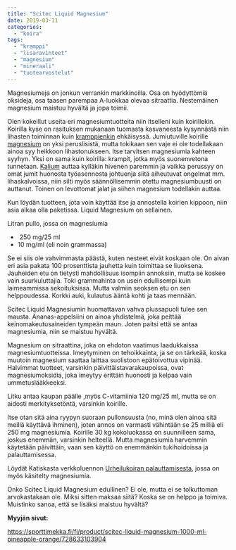 ```yaml
---
title: "Scitec Liquid Magnesium"
date: 2019-03-11
categories: 
  - "koira"
tags: 
  - "kramppi"
  - "lisaravinteet"
  - "magnesium"
  - "mineraali"
  - "tuotearvostelut"
---
```


Magnesiumeja on jonkun verrankin markkinoilla. Osa on hyödyttömiä oksideja, osa taasen parempaa A-luokkaa olevaa sitraattia. Nestemäinen magnesium maistuu hyvältä ja jopa toimii.

<!--more-->

Olen kokeillut useita eri magnesiumtuotteita niin itselleni kuin koirillekin. Koirilla kyse on rasituksen mukanaan tuomasta kasvaneesta kysynnästä niin lihasten toiminnan kuin [kramppienkin](https://www.katiska.eu/tieto/loukkaantumiset-ja-vammat/krampit/) ehkäisyssä. Jumiutuville koirille [magnesium](https://www.katiska.eu/tieto/koira-tarve-mineraali/magnesium/) on yksi peruslisistä, mutta tokikaan sen vaje ei ole todellakaan ainoa syy heikkoon lihastonukseen. Itse tarvitsen magnesiumia kahteen syyhyn. Yksi on sama kuin koirilla: krampit, jotka myös suonenvetona tunnetaan. [Kalium](https://www.katiska.eu/tieto/koira-tarve-mineraali/kalium/) auttaa kylläkin hivenen paremmin ja vaikka perussyy on omat jumit huonosta työasennosta johtuenja siitä aiheutuvat ongelmat mm. lihaskalvoissa, niin silti myös säännöllisemmin otettu magnesiumbuusti on auttanut. Toinen on levottomat jalat ja siihen magnesium todellakin auttaa.

Kun löydän tuotteen, jota voin käyttää itse ja annostella koirien kippoon, niin asia alkaa olla paketissa. Liquid Magnesium on sellainen.

Litran pullo, jossa on magnesiumia

-  250 mg/25 ml
- 10 mg/ml (eli noin grammassa)

Se ei siis ole vahvimmasta päästä, kuten nesteet eivät koskaan ole. On aivan eri asia pakata 100 prosenttista jauhetta kuin toimittaa se liuoksena. Jauheiden etu on tietysti mahdollisuus isompiin annoksiin, mutta se koskee vain suurkuluttajia. Toki grammahinta on usein edullisempi kuin laimeammissa sekoituksissa. Mutta valmiin seoksen etu on sen helppoudessa. Korkki auki, kulautus ääntä kohti ja taas mennään.

Scitec Liquid Magnesiumin huomattavan vahva plussapuoli tulee sen mausta. Ananas-appelsiini on ainoa yhdistelmä, joka peittää keinomakeutusaineiden tympeän maun. Joten paitsi että se antaa magnesiumia, niin se maistuu hyvältä.

Magnesium on sitraattina, joka on ehdoton vaatimus laadukkaissa magnesiumtuotteissa. Imeytyminen on tehoikkainta, ja se on tärkeää, koska muutoin magnesium saattaa laittaa suolistoon epätoivottua vipinää. Halvimmat tuotteet, varsinkin päivittäistavarakaupoissa, ovat magnesiumoksidia, joka imeytyy erittäin huonosti ja kelpaa vain ummetuslääkkeeksi.

Litku antaa kaupan päälle ,myös C-vitamiinia 120 mg/25 ml, mutta se on aidosti merkityksetöntä, varsinkin koirille.

Itse otan sitä aina ryypyn suoraan pullonsuusta (no, minä olen ainoa sitä meillä käyttävä ihminen), joten annos on varmasti vähintään se 25 milliä eli 250 mg magnesiumia. Koirille 30 kg kokoluokassa on suunnilleen sama, joskus enemmän, varsinkin helteellä. Mutta magnesiumia harvemmin käytetään päivittäin, vaan sen käyttö on enemmänkin tukihoidoissa ja palauttamisessa.

Löydät Katiskasta verkkoluennon [Urheilukoiran palauttamisesta](https://www.katiska.eu/tieto/palauttaminen/urheileva-koira-ja-palauttaminen/), jossa on myös käsitelty magnesiumia.

Onko Scitec Liquid Magnesium edullinen? Ei ole, mutta ei se tolkuttoman arvokastakaan ole. Miksi sitten maksaa siitä? Koska se on helppo ja toimiva. Muistinko sanoa, että se lisäksi maistuu hyvältä?

**Myyjän sivut:**

https://sporttimekka.fi/fi/product/scitec-liquid-magnesium-1000-ml-pineapple-orange/728633103904
